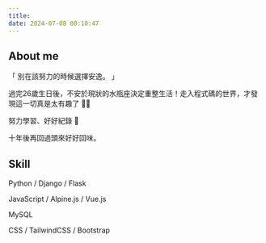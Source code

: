 ```yaml
---
title: 
date: 2024-07-08 00:10:47
---
```


## About me
「 別在該努力的時候選擇安逸。 」

過完26歲生日後，不安於現狀的水瓶座決定重整生活！走入程式碼的世界，才發現這一切真是太有趣了 🤩✨

努力學習、好好紀錄 📝 

十年後再回過頭來好好回味。

## Skill
Python / Django / Flask

JavaScript / Alpine.js / Vue.js

MySQL

CSS / TailwindCSS / Bootstrap


